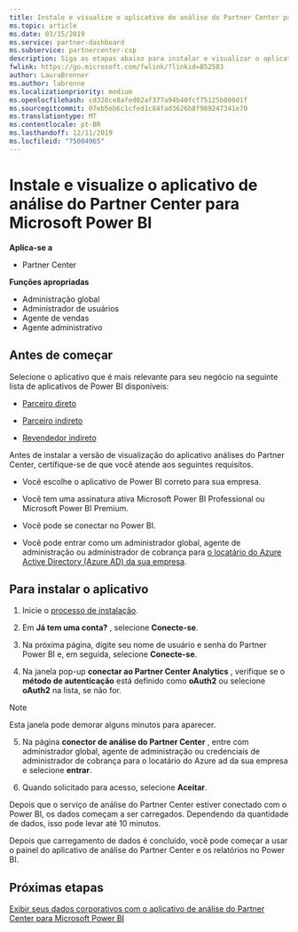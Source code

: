 ```yaml
---
title: Instale e visualize o aplicativo de análise do Partner Center para Microsoft Power BI | Partner Center
ms.topic: article
ms.date: 03/15/2019
ms.service: partner-dashboard
ms.subservice: partnercenter-csp
description: Siga as etapas abaixo para instalar e visualizar o aplicativo de análise do Partner Center para Power BI (para parceiros diretos no CSP).
fwlink: https://go.microsoft.com/fwlink/?linkid=852583
author: LauraBrenner
ms.author: labrenne
ms.localizationpriority: medium
ms.openlocfilehash: cd328ce8afed02af377a94b40fcf75125b008d1f
ms.sourcegitcommit: 07eb5eb6c1cfed1c84fad3626b8f989247341e70
ms.translationtype: MT
ms.contentlocale: pt-BR
ms.lasthandoff: 12/11/2019
ms.locfileid: "75004965"
---
```

# <a name="install-and-preview-the-partner-center-analytics-app-for-microsoft-power-bi"></a>Instale e visualize o aplicativo de análise do Partner Center para Microsoft Power BI

**Aplica-se a**

- Partner Center

**Funções apropriadas**
-   Administração global
-   Administrador de usuários
-   Agente de vendas
-   Agente administrativo

## <a name="before-you-begin"></a>Antes de começar

Selecione o aplicativo que é mais relevante para seu negócio na seguinte lista de aplicativos de Power BI disponíveis:
- [Parceiro direto](https://app.powerbi.com/groups/me/getdata/services/direct-providers-partner-analytics)

- [Parceiro indireto](https://app.powerbi.com/groups/me/getdata/services/indirect-providers-partner-analytics)

- [Revendedor indireto](https://app.powerbi.com/groups/me/getdata/services/indirect-seller-partner-analytics)

Antes de instalar a versão de visualização do aplicativo análises do Partner Center, certifique-se de que você atende aos seguintes requisitos.

- Você escolhe o aplicativo de Power BI correto para sua empresa.

- Você tem uma assinatura ativa Microsoft Power BI Professional ou Microsoft Power BI Premium.

- Você pode se conectar no Power BI.

- Você pode entrar como um administrador global, agente de administração ou administrador de cobrança para [o locatário do Azure Active Directory (Azure AD) da sua empresa](azure-active-directory-tenants-and-partner-center.md).

## <a name="to-install-the-app"></a>Para instalar o aplicativo

1. Inicie o [processo de instalação](https://app.powerbi.com/getdata/services/partneranalytics?cpcode=PartnerCenterAnalytics&getDataForceConnect=true&alwaysPromptForContentProviderCreds=true).

2. Em **Já tem uma conta?** , selecione **Conecte-se**. 

3. Na próxima página, digite seu nome de usuário e senha do Partner Power BI e, em seguida, selecione **Conecte-se**. 

4. Na janela pop-up **conectar ao Partner Center Analytics** , verifique se o **método de autenticação** está definido como **oAuth2** ou selecione **oAuth2** na lista, se não for. 

> [!NOTE]  
>  Esta janela pode demorar alguns minutos para aparecer.

5. Na página **conector de análise do Partner Center** , entre com administrador global, agente de administração ou credenciais de administrador de cobrança para o locatário do Azure ad da sua empresa e selecione **entrar**.
 
6. Quando solicitado para acesso, selecione **Aceitar**. 

Depois que o serviço de análise do Partner Center estiver conectado com o Power BI, os dados começam a ser carregados. Dependendo da quantidade de dados, isso pode levar até 10 minutos. 

Depois que carregamento de dados é concluído, você pode começar a usar o painel do aplicativo de análise do Partner Center e os relatórios no Power BI.

## <a name="next-steps"></a>Próximas etapas

[Exibir seus dados corporativos com o aplicativo de análise do Partner Center para Microsoft Power BI](power-bi-app-for-direct-partners-use.md)
